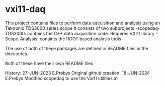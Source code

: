 # vxi11-daq
This project contains files to perform data aqcuisition and analysis using an Tektronix TDS3000 series scope
It consists of two subprojects
-scopedaq-TDS3000: contains the C++ data acquisition code. Requires VXI11 library
-Scope-Analysis:   conaints the ROOT based analysis tools

The  use of both of these packages are defined in README files in the directories.

Both of these have their own README files

 History:
 27-JUN-2023  E.Prebys  Original github creation.
 18-JUN-2024  E.Prebys Modified scopedaq to use the Vxi11 utilities at 
